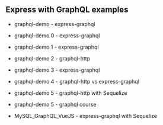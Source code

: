 ## Express with GraphQL examples

- graphql-demo - express-graphql
- graphql-demo 0 - express-graphql
- graphql-demo 1 - express-graphql
- graphql-demo 2 - graphql-http
- graphql-demo 3 - express-graphql
- graphql-demo 4 - graphql-http vs express-graphql
- graphql-demo 5 - graphql-http with Sequelize
- graphql-demo 5 - graphql course

- MySQL_GraphQL_VueJS - express-graphql with Sequelize
